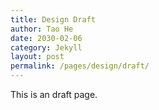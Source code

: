```yaml
---
title: Design Draft
author: Tao He
date: 2030-02-06
category: Jekyll
layout: post
permalink: /pages/design/draft/
---
```


This is an draft page.
